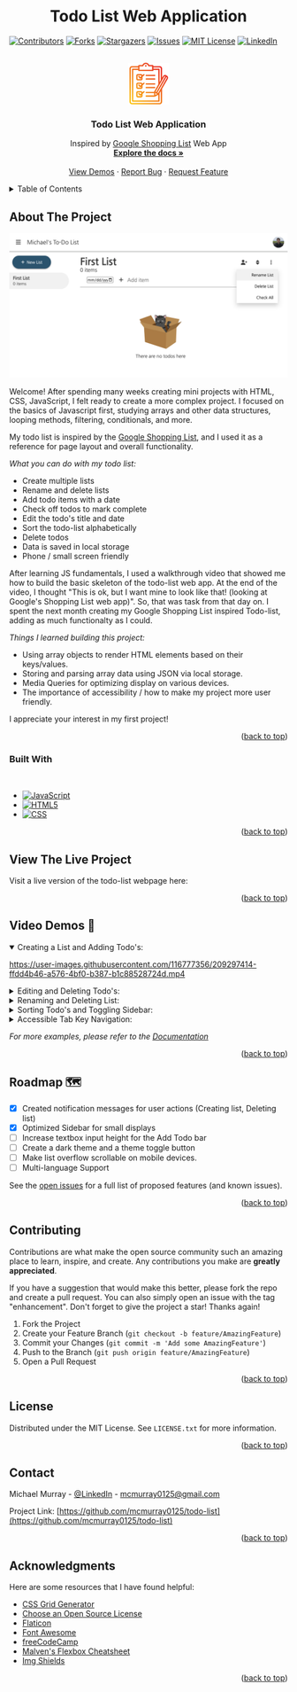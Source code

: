 <h1 align="center">Todo List Web Application</h1>

<!-- Improved compatibility of back to top link: See: https://github.com/othneildrew/Best-README-Template/pull/73 -->

<a name="readme-top"></a>

<!--
*** Thanks for checking out the Best-README-Template. If you have a suggestion
*** that would make this better, please fork the repo and create a pull request
*** or simply open an issue with the tag "enhancement".
*** Don't forget to give the project a star!
*** Thanks again! Now go create something AMAZING! :D
-->

<!-- PROJECT SHIELDS -->
<!--
*** I'm using markdown "reference style" links for readability.
*** Reference links are enclosed in brackets [ ] instead of parentheses ( ).
*** See the bottom of this document for the declaration of the reference variables
*** for contributors-url, forks-url, etc. This is an optional, concise syntax you may use.
*** https://www.markdownguide.org/basic-syntax/#reference-style-links
-->

[![Contributors][contributors-shield]][contributors-url]
[![Forks][forks-shield]][forks-url]
[![Stargazers][stars-shield]][stars-url]
[![Issues][issues-shield]][issues-url]
[![MIT License][license-shield]][license-url]
[![LinkedIn][linkedin-shield]][linkedin-url]

<!-- PROJECT LOGO -->
<br />
<div align="center">
  <a href="https://github.com/mcmurray0125/todo-list">
    <img src="images/gradient-clipboard.png" alt="Logo" width="75px" height="75px">
  </a>

  <h3 align="center">Todo List Web Application</h3>

  <p align="center">
    Inspired by <a href ="https://shoppinglist.google.com/">Google Shopping List</a> Web App
    <br />
    <a href="https://github.com/mcmurray0125/todo-list"><strong>Explore the docs »</strong></a>
    <br />
    <br />
    <a href="#video-demos-">View Demos</a>
    ·
    <a href="https://github.com/mcmurray0125/todo-list/issues">Report Bug</a>
    ·
    <a href="https://github.com/mcmurray0125/todo-list/issues">Request Feature</a>
  </p>
</div>

<!-- TABLE OF CONTENTS -->
<details>
  <summary>Table of Contents</summary>
  <ol>
    <li>
      <a href="#about-the-project">About The Project</a>
      <ul>
        <li><a href="#built-with">Built With</a></li>
      </ul>
    </li>
    <li>
      <a href="#view-the-live-project">View the Live Project</a>
      <ul>
      </ul>
    </li>
    <li><a href="#video-demos-">Video Demos</a></li>
    <li><a href="#roadmap-">Roadmap</a></li>
    <li><a href="#contributing">Contributing</a></li>
    <li><a href="#license">License</a></li>
    <li><a href="#contact">Contact</a></li>
    <li><a href="#acknowledgments">Acknowledgments</a></li>
  </ol>
</details>

<!-- ABOUT THE PROJECT -->

## About The Project

[![Product Name Screen Shot][product-screenshot]](https://github.com/mcmurray0125/todo-list)

Welcome! After spending many weeks creating mini projects with HTML, CSS, JavaScript, I felt ready to create a more complex project. I focused on the basics of Javascript first, studying arrays and other data structures, looping methods, filtering, conditionals, and more.

My todo list is inspired by the <a href ="https://shoppinglist.google.com/">Google Shopping List</a>, and I used it as a reference for page layout and overall functionality.

_What you can do with my todo list:_

- Create multiple lists
- Rename and delete lists
- Add todo items with a date
- Check off todos to mark complete
- Edit the todo's title and date
- Sort the todo-list alphabetically
- Delete todos
- Data is saved in local storage
- Phone / small screen friendly

After learning JS fundamentals, I used a walkthrough video that showed me how to build the basic skeleton of the todo-list web app. At the end of the video, I thought "This is ok, but I want mine to look like that! (looking at Google's Shopping List web app)". So, that was task from that day on. I spent the next month creating my Google Shopping List inspired Todo-list, adding as much functionalty as I could.

_Things I learned building this project:_

- Using array objects to render HTML elements based on their keys/values.
- Storing and parsing array data using JSON via local storage.
- Media Queries for optimizing display on various devices.
- The importance of accessibility / how to make my project more user friendly.

I appreciate your interest in my first project!

<p align="right">(<a href="#readme-top">back to top</a>)</p>

### Built With

<br>

- [![JavaScript][javascript.com]][javascript-url]
- [![HTML5][html.org]][html-url]
- [![CSS][css.org]][css-url]

<p align="right">(<a href="#readme-top">back to top</a>)</p>

<!-- GETTING STARTED -->

## View The Live Project

Visit a live version of the todo-list webpage here:

<p align="right">(<a href="#readme-top">back to top</a>)</p>
<!-- USAGE EXAMPLES -->

## Video Demos 🎥

<details open>
  <summary>Creating a List and Adding Todo's:</summary>
  
  https://user-images.githubusercontent.com/116777356/209297414-ffdd4b46-a576-4bf0-b387-b1c88528724d.mp4
  
  
</details>

<details>
  <summary>Editing and Deleting Todo's:</summary>
  
  https://user-images.githubusercontent.com/116777356/209297444-286c7b9b-3c5b-4030-bc37-0d479ea4f0a9.mp4
  
  
</details>

<details>
  <summary>Renaming and Deleting List:</summary>
  
  https://user-images.githubusercontent.com/116777356/209297468-6e8182ba-a788-4345-a56b-b631b0f36fa1.mp4
  
  
</details>

<details>
  <summary>Sorting Todo's and Toggling Sidebar:</summary>
  
  https://user-images.githubusercontent.com/116777356/209297490-c931001c-61be-4e81-abf9-8b641d367317.mp4
  
  
</details>

<details>
  <summary>Accessible Tab Key Navigation:</summary>
  
  https://user-images.githubusercontent.com/116777356/209297504-1143d2c9-554d-4ce5-9dfd-a62c092c7dd7.mp4
  
  
</details>

_For more examples, please refer to the [Documentation](https://example.com)_

<p align="right">(<a href="#readme-top">back to top</a>)</p>

<!-- ROADMAP -->

## Roadmap &#128506;

- [x] Created notification messages for user actions (Creating list, Deleting list)
- [x] Optimized Sidebar for small displays
- [ ] Increase textbox input height for the Add Todo bar
- [ ] Create a dark theme and a theme toggle button
- [ ] Make list overflow scrollable on mobile devices.
- [ ] Multi-language Support

See the [open issues](https://github.com/mcmurray0125/todo-list/issues) for a full list of proposed features (and known issues).

<p align="right">(<a href="#readme-top">back to top</a>)</p>

<!-- CONTRIBUTING -->

## Contributing

Contributions are what make the open source community such an amazing place to learn, inspire, and create. Any contributions you make are **greatly appreciated**.

If you have a suggestion that would make this better, please fork the repo and create a pull request. You can also simply open an issue with the tag "enhancement".
Don't forget to give the project a star! Thanks again!

1. Fork the Project
2. Create your Feature Branch (`git checkout -b feature/AmazingFeature`)
3. Commit your Changes (`git commit -m 'Add some AmazingFeature'`)
4. Push to the Branch (`git push origin feature/AmazingFeature`)
5. Open a Pull Request

<p align="right">(<a href="#readme-top">back to top</a>)</p>

<!-- LICENSE -->

## License

Distributed under the MIT License. See `LICENSE.txt` for more information.

<p align="right">(<a href="#readme-top">back to top</a>)</p>

<!-- CONTACT -->

## Contact

Michael Murray - [@LinkedIn](https://www.linkedin.com/in/michaelchristophermurray/) - mcmurray0125@gmail.com

Project Link: [https://github.com/mcmurray0125/todo-list](https://github.com/mcmurray0125/todo-list)

<p align="right">(<a href="#readme-top">back to top</a>)</p>

<!-- ACKNOWLEDGMENTS -->

## Acknowledgments

Here are some resources that I have found helpful:

- [CSS Grid Generator](https://cssgrid-generator.netlify.app/)
- [Choose an Open Source License](https://choosealicense.com)
- [Flaticon](https://www.flaticon.com/)
- [Font Awesome](https://fontawesome.com)
- [freeCodeCamp](https://www.youtube.com/@freecodecamp)
- [Malven's Flexbox Cheatsheet](https://flexbox.malven.co/)
- [Img Shields](https://shields.io)

<p align="right">(<a href="#readme-top">back to top</a>)</p>

<!-- MARKDOWN LINKS & IMAGES -->
<!-- https://www.markdownguide.org/basic-syntax/#reference-style-links -->

[contributors-shield]: https://img.shields.io/github/contributors/mcmurray0125/todo-list.svg?style=for-the-badge
[contributors-url]: https://github.com/mcmurray0125/todo-list/graphs/contributors
[forks-shield]: https://img.shields.io/github/forks/mcmurray0125/todo-list.svg?style=for-the-badge
[forks-url]: https://github.com/mcmurray0125/todo-list/network/members
[stars-shield]: https://img.shields.io/github/stars/mcmurray0125/todo-list.svg?style=for-the-badge
[stars-url]: https://github.com/mcmurray0125/todo-list/stargazers
[issues-shield]: https://img.shields.io/github/issues/mcmurray0125/todo-list.svg?style=for-the-badge
[issues-url]: https://github.com/mcmurray0125/todo-list/issues
[license-shield]: https://img.shields.io/github/license/mcmurray0125/todo-list.svg?style=for-the-badge
[license-url]: https://github.com/mcmurray0125/todo-list/blob/main/LICENSE.txt
[linkedin-shield]: https://img.shields.io/badge/-LinkedIn-black.svg?style=for-the-badge&logo=linkedin&colorB=555
[linkedin-url]: https://linkedin.com/in/michaelchristophermurray
[product-screenshot]: images/todo-list-screenshot.png
[next.js]: https://img.shields.io/badge/next.js-000000?style=for-the-badge&logo=nextdotjs&logoColor=white
[next-url]: https://nextjs.org/
[react.js]: https://img.shields.io/badge/React-20232A?style=for-the-badge&logo=react&logoColor=61DAFB
[react-url]: https://reactjs.org/
[vue.js]: https://img.shields.io/badge/Vue.js-35495E?style=for-the-badge&logo=vuedotjs&logoColor=4FC08D
[vue-url]: https://vuejs.org/
[angular.io]: https://img.shields.io/badge/Angular-DD0031?style=for-the-badge&logo=angular&logoColor=white
[angular-url]: https://angular.io/
[svelte.dev]: https://img.shields.io/badge/Svelte-4A4A55?style=for-the-badge&logo=svelte&logoColor=FF3E00
[svelte-url]: https://svelte.dev/
[laravel.com]: https://img.shields.io/badge/Laravel-FF2D20?style=for-the-badge&logo=laravel&logoColor=white
[laravel-url]: https://laravel.com
[bootstrap.com]: https://img.shields.io/badge/Bootstrap-563D7C?style=for-the-badge&logo=bootstrap&logoColor=white
[bootstrap-url]: https://getbootstrap.com
[jquery.com]: https://img.shields.io/badge/jQuery-0769AD?style=for-the-badge&logo=jquery&logoColor=white
[jquery-url]: https://jquery.com
[javascript.com]: https://img.shields.io/badge/JavaScript-F7DF1E?logo=javascript&logoColor=000&style=for-the-badge
[javascript-url]: https://javascript.com/
[html.org]: https://img.shields.io/badge/HTML5-E34F26?logo=html5&logoColor=fff&style=for-the-badge
[html-url]: https://w3.org/html/
[css.org]: https://img.shields.io/badge/CSS3-1572B6?logo=css3&logoColor=fff&style=for-the-badge
[css-url]: https://www.w3.org/Style/CSS/Overview.en.html

<!-- This README.md file contains code written by another person. View the source code of the original creator here: https://github.com/othneildrew/Best-README-Template/blob/master/LICENSE.txt -->
